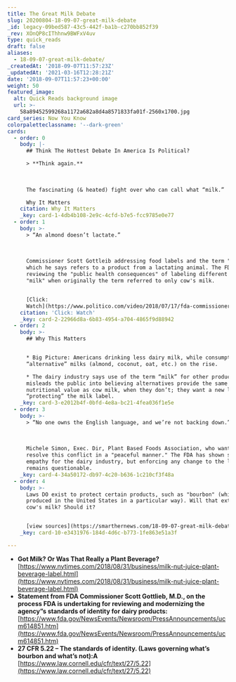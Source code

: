 ```yaml
---
title: The Great Milk Debate
slug: 20200804-18-09-07-great-milk-debate
_id: legacy-09bed587-43c5-442f-ba1b-c270bb852f39
_rev: XOnQP8cIThhnw9BWFxV4uv
type: quick_reads
draft: false
aliases:
  - 18-09-07-great-milk-debate/
_createdAt: '2018-09-07T11:57:23Z'
_updatedAt: '2021-03-16T12:28:21Z'
date: '2018-09-07T11:57:23+00:00'
weight: 50
featured_image:
  alt: Quick Reads background image
  url: >-
    58a89452599268a1172a682a8d4a8571833fa01f-2560x1700.jpg
card_series: Now You Know
colorpaletteclassname: '--dark-green'
cards:
  - order: 0
    body: |-
      ## Think The Hottest Debate In America Is Political?

      > **Think again.**  
        
        
        
      The fascinating (& heated) fight over who can call what “milk.”

      Why It Matters
    citation: Why It Matters
    _key: card-1-4db4b108-2e9c-4cfd-b7e5-fcc9785e0e77
  - order: 1
    body: >-
      > “An almond doesn’t lactate.”  
        
        
        
      Commissioner Scott Gottleib addressing food labels and the term "milk" -
      which he says refers to a product from a lactating animal. The FDA is
      reviewing the "public health consequences" of labeling different products
      "milk" when originally the term referred to only cow's milk.


      [Click:
      Watch](https://www.politico.com/video/2018/07/17/fda-commissioner-on-milk-regulation-an-almond-doesnt-lactate-067140)
    citation: 'Click: Watch'
    _key: card-2-22966d8a-6b83-4954-a704-4865f9d88942
  - order: 2
    body: >-
      ## Why This Matters


      * Big Picture: Americans drinking less dairy milk, while consumption of
      “alternative” milks (almond, coconut, oat, etc.) on the rise.

      * The dairy industry says use of the term “milk” for other products
      misleads the public into believing alternatives provide the same
      nutritional value as cow milk, when they don’t; they want a new law
      “protecting” the milk label.
    _key: card-3-e2012b4f-0bfd-4e8a-bc21-4fea036f1e5e
  - order: 3
    body: >-
      > “No one owns the English language, and we’re not backing down.”  
        
        
        
      Michele Simon, Exec. Dir, Plant Based Foods Association, who wants to
      resolve this conflict in a "peaceful manner." The FDA has shown signs of
      empathy for the dairy industry, but enforcing any change to the language
      remains questionable.
    _key: card-4-34a50172-db97-4c20-b636-1c210cf3f48a
  - order: 4
    body: >-
      Laws DO exist to protect certain products, such as "bourbon" (whiskey
      produced in the United States in a particular way). Will that extend to
      cow's milk? Should it?


      [view sources](https://smarthernews.com/18-09-07-great-milk-debate/)
    _key: card-10-e3431976-184d-4d6c-b773-1fe863e51a3f

---
```

* **Got Milk? Or Was That Really a Plant Beverage?**  
[https://www.nytimes.com/2018/08/31/business/milk-nut-juice-plant-beverage-label.html](https://www.nytimes.com/2018/08/31/business/milk-nut-juice-plant-beverage-label.html)
* **Statement from FDA Commissioner Scott Gottlieb, M.D., on the process FDA is undertaking for reviewing and modernizing the agency”s standards of identity for dairy products:**  
[https://www.fda.gov/NewsEvents/Newsroom/PressAnnouncements/ucm614851.htm](https://www.fda.gov/NewsEvents/Newsroom/PressAnnouncements/ucm614851.htm)
* **27 CFR 5.22 – The standards of identity. (Laws governing what’s bourbon and what’s not):A**  
[https://www.law.cornell.edu/cfr/text/27/5.22](https://www.law.cornell.edu/cfr/text/27/5.22)